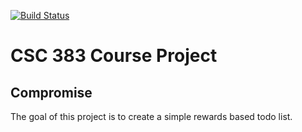 [![Build Status](http://circleci-badges-max.herokuapp.com/img/DerfOh/compromise/?token=)](https://circleci.com/gh/DerfOh/compromise/)

# CSC 383 Course Project
## Compromise

The goal of this project is to create a simple rewards based todo list.


